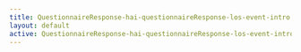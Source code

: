 ```yaml
---
title: QuestionnaireResponse-hai-questionnaireResponse-los-event-intro
layout: default
active: QuestionnaireResponse-hai-questionnaireResponse-los-event-intro
---
```


